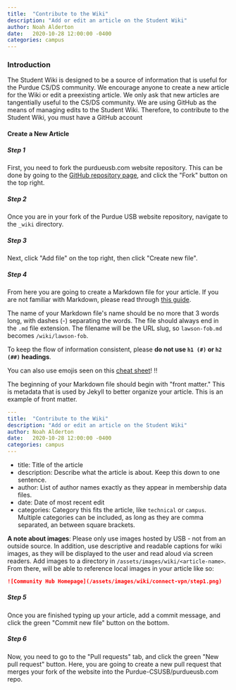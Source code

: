 ```yaml
---
title:  "Contribute to the Wiki"
description: "Add or edit an article on the Student Wiki"
author: Noah Alderton
date:   2020-10-28 12:00:00 -0400
categories: campus
---
```


### Introduction

The Student Wiki is designed to be a source of information that is useful for the Purdue CS/DS community.  We encourage anyone to create a new article for the Wiki or edit a preexisting article.  We only ask that new articles are tangentially useful to the CS/DS community.  We are using GitHub as the means of managing edits to the Student Wiki.  Therefore, to contribute to the Student Wiki, you must have a GitHub account

#### Create a New Article

##### Step 1
First, you need to fork the purdueusb.com website repository.  This can be done by going to the [GitHub repository page](https://github.com/Purdue-CSUSB/purdueusb.com), and click the "Fork" button on the top right.

##### Step 2
Once you are in your fork of the Purdue USB website repository, navigate to the `_wiki` directory.

##### Step 3
Next, click "Add file" on the top right, then click "Create new file".  

##### Step 4 
From here you are going to create a Markdown file for your article.  If you are not familiar with Markdown, please read through [this guide](https://guides.github.com/features/mastering-markdown/).

The name of your Markdown file's name should be no more that 3 words long, with dashes (-) separating the words.  The file should always end in the `.md` file extension.  The filename will be the URL slug, so `lawson-fob.md` becomes `/wiki/lawson-fob`.

To keep the flow of information consistent, please **do not use `h1 (#)` or `h2 (##)` headings**. 

You can also use emojis seen on this [cheat sheet](https://www.webfx.com/tools/emoji-cheat-sheet/)! :bangbang:

The beginning of your Markdown file should begin with "front matter."  This is metadata that is used by Jekyll to better organize your article.  This is an example of front matter.  

```yaml
---
title:  "Contribute to the Wiki"
description: "Add or edit an article on the Student Wiki"
author: Noah Alderton
date:   2020-10-28 12:00:00 -0400
categories: campus
---
```

- title: Title of the article
- description: Describe what the article is about. Keep this down to one sentence.
- author: List of author names exactly as they appear in membership data files.
- date: Date of most recent edit
- categories: Category this fits the article, like `technical` or `campus`. Multiple categories can be included, as long as they are comma separated, an between square brackets.

**A note about images**: Please only use images hosted by USB - not from an outside source. In addition, use descriptive and readable captions for wiki images, as they will be displayed to the user and read aloud via screen readers.  Add images to a directory in `/assets/images/wiki/<article-name>`.  From there, will be able to reference local images in your article like so:

```md
![Community Hub Homepage](/assets/images/wiki/connect-vpn/step1.png)
```

##### Step 5
Once you are finished typing up your article, add a commit message, and click the green "Commit new file" button on the bottom.

##### Step 6
Now, you need to go to the "Pull requests" tab, and click the green "New pull request" button.  Here, you are going to create a new pull request that merges your fork of the website into the Purdue-CSUSB/purdueusb.com repo.  
